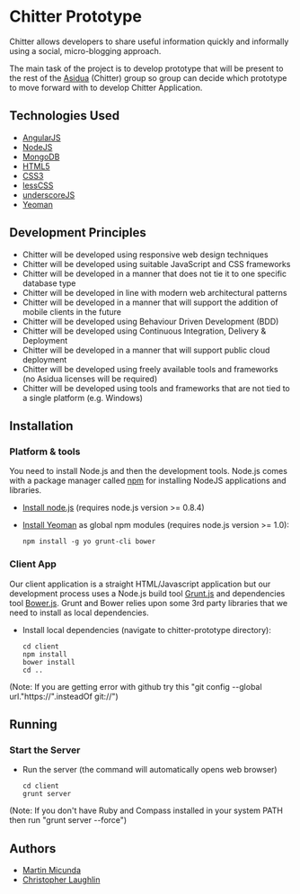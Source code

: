 Chitter Prototype
=================

Chitter allows developers to share useful information quickly and informally using a social, micro-blogging approach.

The main task of the project is to develop prototype that will be present to the rest of the [Asidua](http://asidua.com/) (Chitter) group so group can decide which prototype to move forward with to develop Chitter Application.


Technologies Used
------------------
+ [AngularJS](http://angularjs.org/)
+ [NodeJS](http://nodejs.org/)
+ [MongoDB](http://www.mongodb.org/)
+ [HTML5](http://www.w3.org/TR/2011/WD-html5-20110525/)
+ [CSS3](http://www.w3.org/TR/2001/WD-css3-roadmap-20010523/)
+ [lessCSS](http://lesscss.org/)
+ [underscoreJS](http://underscorejs.org/) 
+ [Yeoman](http://yeoman.io/)

Development Principles
----------------------

+ Chitter will be developed using responsive web design techniques
+ Chitter will be developed using suitable JavaScript and CSS frameworks
+ Chitter will be developed in a manner that does not tie it to one specific database type
+ Chitter will be developed in line with modern web architectural patterns
+ Chitter will be developed in a manner that will support the addition of mobile clients in the future
+ Chitter will be developed using Behaviour Driven Development (BDD)
+ Chitter will be developed using Continuous Integration, Delivery & Deployment
+ Chitter will be developed in a manner that will support public cloud deployment
+ Chitter will be developed using freely available tools and frameworks (no Asidua licenses will be required)
+ Chitter will be developed using tools and frameworks that are not tied to a single platform (e.g. Windows)

Installation
----------------------

### Platform & tools

You need to install Node.js and then the development tools. Node.js comes with a package manager called [npm](http://npmjs.org) for installing NodeJS applications and libraries.
* [Install node.js](http://nodejs.org/download/) (requires node.js version >= 0.8.4)
* [Install Yeoman](http://yeoman.io/) as global npm modules (requires node.js version >= 1.0):

    ```
    npm install -g yo grunt-cli bower
    ```

### Client App

Our client application is a straight HTML/Javascript application but our development process uses a Node.js build tool
[Grunt.js](gruntjs.com) and dependencies tool [Bower.js](http://bower.io/). Grunt and Bower relies upon some 3rd party libraries that we need to install as local dependencies.

* Install local dependencies (navigate to chitter-prototype directory):

    ```
    cd client
    npm install
    bower install
    cd ..
    ```

(Note: If you are getting error with github try this "git config --global url."https://".insteadOf git://")

Running
----------------------

### Start the Server
* Run the server (the command will automatically opens web browser)

    ```
    cd client
    grunt server   
    ```

(Note: If you don't have Ruby and Compass installed in your system PATH then run "grunt server --force")


Authors
-------
+ [Martin Micunda](https://github.com/martinmicunda)
+ [Christopher Laughlin](https://github.com/chrislaughlin)

